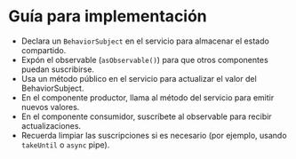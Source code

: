 # Guía para implementación

- Declara un `BehaviorSubject` en el servicio para almacenar el estado compartido.
- Expón el observable (`asObservable()`) para que otros componentes puedan suscribirse.
- Usa un método público en el servicio para actualizar el valor del BehaviorSubject.
- En el componente productor, llama al método del servicio para emitir nuevos valores.
- En el componente consumidor, suscríbete al observable para recibir actualizaciones.
- Recuerda limpiar las suscripciones si es necesario (por ejemplo, usando `takeUntil` o `async` pipe).
